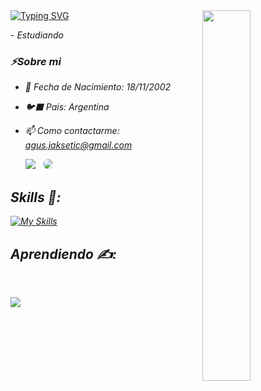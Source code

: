 
<div >
<a href="https://git.io/typing-svg">
  <img src="https://readme-typing-svg.demolab.com?font=Fira+Code&duration=3000&pause=1000&color=6000F7&center=true&vCenter=true&multiline=true&repeat=false&width=435&separator=%3C&lines=String+nombre+%3D+%22Agustin+Jaksetic%22;" alt="Typing SVG" />
</a>
 <img src="https://media.tenor.com/q-wX4gUsJjgAAAAi/league-of-legends-viktor.gif" width="39%" align="right" />
</div>

 <p>- <i>Estudiando

### ⚡Sobre mi


- 🌱 Fecha de Nacimiento: 18/11/2002
- 🐦‍⬛ Pais: Argentina
- 📫 Como contactarme: agus.jaksetic@gmail.com
  
  <div align="left"> 
  <a href="https://www.instagram.com/agusspium/" target="_blank"> <img src="https://img.shields.io/badge/-Instagram-%23E4405F?style=for-the-badge&logo=instagram&logoColor=white"></a>
  &nbsp;
  <a href="https://www.linkedin.com/in/agustin-jaksetic-56907a24a/" target="_blank"><img src="https://img.shields.io/badge/-LinkedIn-%230077B5?style=for-the-badge&logo=linkedin&logoColor=white" style="border-radius: 20px" target="_blank"></a> 
  </div>  
  
## Skills 🥇:

<p align="left">
  <a href="https://skillicons.dev">
    <img src="https://skillicons.dev/icons?i=java,py,js,css,html,git,mysql,idea" alt="My Skills" />
  </a>
</p>
 
## Aprendiendo ✍️:

</br>

<p align="left">
  <a href="https://skillicons.dev">
    <img src="https://skillicons.dev/icons?i=spring,react,docker,ts,dotnet" />
  </a>
</p>
